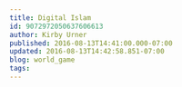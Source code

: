```yaml
---
title: Digital Islam
id: 9072972050637606613
author: Kirby Urner
published: 2016-08-13T14:41:00.000-07:00
updated: 2016-08-13T14:42:58.851-07:00
blog: world_game
tags: 
---
```


